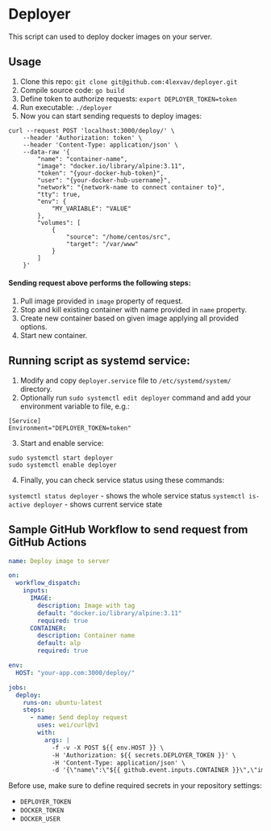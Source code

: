 # Deployer

This script can used to deploy docker images on your server.

Usage
---
1. Clone this repo: `git clone git@github.com:4lexvav/deployer.git`
1. Compile source code: `go build`
1. Define token to authorize requests: `export DEPLOYER_TOKEN=token`
1. Run executable: `./deployer`
1. Now you can start sending requests to deploy images:

```shell
curl --request POST 'localhost:3000/deploy/' \
    --header 'Authorization: token' \
    --header 'Content-Type: application/json' \
    --data-raw '{
        "name": "container-name",
        "image": "docker.io/library/alpine:3.11",
        "token": "{your-docker-hub-token}",
        "user": "{your-docker-hub-username}",
        "network": "{network-name to connect container to}",
        "tty": true,
        "env": {
            "MY_VARIABLE": "VALUE"
        },
        "volumes": [
            {
                "source": "/home/centos/src",
                "target": "/var/www"
            }
        ]
    }'
```

#### Sending request above performs the following steps:
1. Pull image provided in `image` property of request.
1. Stop and kill existing container with name provided in `name` property.
1. Create new container based on given image applying all provided options.
1. Start new container.

Running script as systemd service:
---
1. Modify and copy `deployer.service` file to `/etc/systemd/system/` directory.
1. Optionally run `sudo systemctl edit deployer` command and add your environment variable to file, e.g.:

```
[Service]
Environment="DEPLOYER_TOKEN=token"
```

3. Start and enable service:

```shell
sudo systemctl start deployer
sudo systemctl enable deployer
```
4. Finally, you can check service status using these commands:

`systemctl status deployer` - shows the whole service status
`systemctl is-active deployer` - shows current service state

Sample GitHub Workflow to send request from GitHub Actions
---

```yaml
name: Deploy image to server

on:
  workflow_dispatch:
    inputs:
      IMAGE:
        description: Image with tag
        default: "docker.io/library/alpine:3.11"
        required: true
      CONTAINER:
        description: Container name
        default: alp
        required: true

env:
  HOST: "your-app.com:3000/deploy/"

jobs:
  deploy:
    runs-on: ubuntu-latest
    steps:
      - name: Send deploy request
        uses: wei/curl@v1
        with:
          args: |
            -f -v -X POST ${{ env.HOST }} \
            -H 'Authorization: ${{ secrets.DEPLOYER_TOKEN }}' \
            -H 'Content-Type: application/json' \
            -d '{\"name\":\"${{ github.event.inputs.CONTAINER }}\",\"image\":\"${{ github.event.inputs.IMAGE }}\",\"token\":\"${{ secrets.DOCKER_TOKEN }}\",\"user\":\"${{ secrets.DOCKER_USER }}\",\"network\":\"network-name\",\"tty\":true,\"env\":{\"ENV_VAR\":\"${{ secrets.ENV_VAR_VALUE }}\",\"ENV_VAR_2\":\"ENV_VAR2_VALUE\"},\"volumes\":[{\"source\":\"/home/centos/src\",\"target\":\"/var/www\"}]}'
```

Before use, make sure to define required secrets in your repository settings:
- `DEPLOYER_TOKEN`
- `DOCKER_TOKEN`
- `DOCKER_USER`